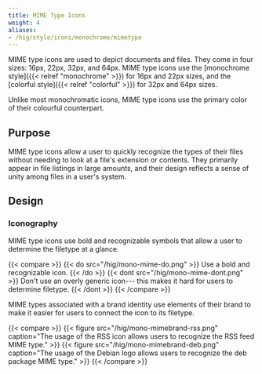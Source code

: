 ```yaml
---
title: MIME Type Icons
weight: 4
aliases:
- /hig/style/icons/monochrome/mimetype
---
```


MIME type icons are used to depict documents and files. They come in
four sizes: 16px, 22px, 32px, and 64px. MIME type icons use the
[monochrome style]({{< relref "monochrome" >}}) for 16px and 22px sizes,
and the [colorful style]({{< relref "colorful" >}}) for 32px and 64px sizes.

Unlike most monochromatic icons, MIME type icons use the primary color
of their colourful counterpart.

Purpose
-------

MIME type icons allow a user to quickly recognize the types of their
files without needing to look at a file\'s extension or contents. They
primarily appear in file listings in large amounts, and their design
reflects a sense of unity among files in a user\'s system.

Design
------

### Iconography

MIME type icons use bold and recognizable symbols that allow a user to
determine the filetype at a glance.

{{< compare >}}
{{< do src="/hig/mono-mime-do.png" >}}
Use a bold and recognizable icon.
{{< /do >}}
{{< dont src="/hig/mono-mime-dont.png" >}}
Don't use an overly generic icon--- this makes it hard for users to determine
filetype.
{{< /dont >}}
{{< /compare >}}

MIME types associated with a brand identity use elements of their brand
to make it easier for users to connect the icon to its filetype.

{{< compare >}}
{{< figure src="/hig/mono-mimebrand-rss.png" caption="The usage of the RSS icon allows users to recognize the RSS feed MIME type." >}}
{{< figure src="/hig/mono-mimebrand-deb.png" caption="The usage of the Debian logo allows users to recognize the deb package MIME type." >}}
{{< /compare >}}
